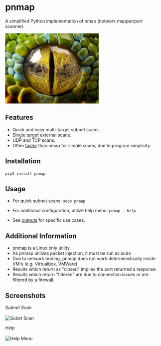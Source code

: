 # pnmap
A simplified Python implementation of nmap (network mapper/port scanner).

<img src="img/snake_eye.jpg" alt="pnmap">

## Features

- Quick and easy multi-target subnet scans.
- Single target external scans.
- UDP and TCP scans.
- Often [faster](benchmarks.pdf) than nmap for simple scans, due to program simplicity.

## Installation
``` pip3 install pnmap ```

## Usage
- For quick subnet scans:
```sudo pnmap```
- For additional configuration, utilize help menu:
``` pnmap --help ```

- See [outputs](https://github.com/veyga/pnmap/tree/master/output) for specific use cases.

## Additional Information
- pnmap is a Linux only utility.
- As pnmap utilizes packet injection, it must be run as sudo
- Due to network briding, pnmap does not work deterministically inside VM's (e.g. Virtualbox, VMWare)
- Results which return as "closed" implies the port returned a response
- Results which return "filtered" are due to connection issues or are filtered by a firewall.

## Screenshots
<i>Subnet Scan</i></br></br>
![Subet Scan](img/subnet_scan.png)
</br>

<i>Help</i></br></br>
![Help Menu](img/help.png)
</br>
